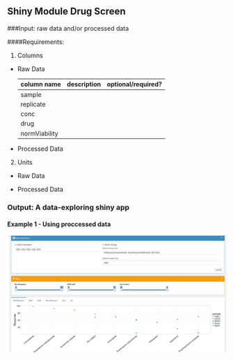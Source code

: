 ## Shiny Module Drug Screen
###Input: raw data and/or processed data

####Requirements:

1. Columns

  * Raw Data

    | column name | description | optional/required? |
    |---|---|---|
    | sample |   |   |
    | replicate |   |   |
    | conc |   |   |
    | drug |   |   |
    | normViability |    |   |

  * Processed Data

2. Units

  * Raw Data

  *  Processed Data

### Output: A data-exploring shiny app
	

#### Example 1 - Using proccessed data
![alt text](../img/ds_example1_1.png "Example 1")



